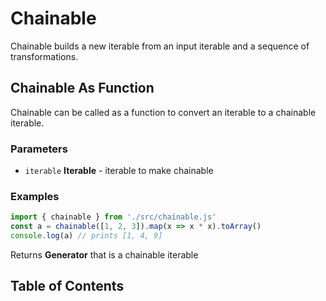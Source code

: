 # Chainable

Chainable builds a new iterable from an input iterable and a sequence of transformations.

## Chainable As Function

Chainable can be called as a function to convert an iterable to a chainable iterable.

### Parameters

- `iterable` **Iterable** - iterable to make chainable

### Examples

```javascript
import { chainable } from './src/chainable.js'
const a = chainable([1, 2, 3]).map(x => x * x).toArray()
console.log(a) // prints [1, 4, 9]
```

Returns **Generator** that is a chainable iterable


## Table of Contents

